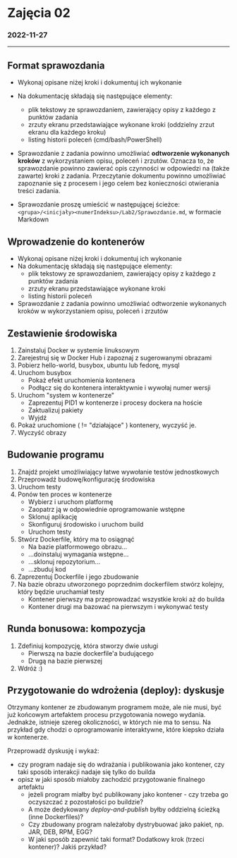 # Zajęcia 02
### 2022-11-27
---
## Format sprawozdania
- Wykonaj opisane niżej kroki i dokumentuj ich wykonanie
- Na dokumentację składają się następujące elementy:
  - plik tekstowy ze sprawozdaniem, zawierający opisy z każdego z punktów zadania
  - zrzuty ekranu przedstawiające wykonane kroki (oddzielny zrzut ekranu dla każdego kroku)
  - listing historii poleceń (cmd/bash/PowerShell)
- Sprawozdanie z zadania powinno umożliwiać **odtworzenie wykonanych kroków** z wykorzystaniem opisu, poleceń i zrzutów. Oznacza to, że sprawozdanie powinno zawierać opis czynności w odpowiedzi na (także zawarte) kroki z zadania. Przeczytanie dokumentu powinno umożliwiać zapoznanie się z procesem i jego celem bez konieczności otwierania treści zadania.

- Sprawozdanie proszę umieścić w następującej ścieżce: ```<grupa>/<inicjały><numerIndeksu>/Lab2/Sprawozdanie.md```, w formacie Markdown
## Wprowadzenie do kontenerów
- Wykonaj opisane niżej kroki i dokumentuj ich wykonanie
- Na dokumentację składają się następujące elementy:
  - plik tekstowy ze sprawozdaniem, zawierający opisy z każdego z punktów zadania
  - zrzuty ekranu przedstawiające wykonane kroki
  - listing historii poleceń
- Sprawozdanie z zadania powinno umożliwiać odtworzenie wykonanych kroków w wykorzystaniem opisu, poleceń i zrzutów

## Zestawienie środowiska
1. Zainstaluj Docker w systemie linuksowym
2. Zarejestruj się w Docker Hub i zapoznaj z sugerowanymi obrazami
3. Pobierz hello-world, busybox, ubuntu lub fedorę, mysql
4. Uruchom busybox
   - Pokaż efekt uruchomienia kontenera
   - Podłącz się do kontenera interaktywnie i wywołaj numer wersji
5. Uruchom "system w kontenerze"
   - Zaprezentuj PID1 w kontenerze i procesy dockera na hoście
   - Zaktualizuj pakiety
   - Wyjdź
6. Pokaż uruchomione ( != "działające" ) kontenery, wyczyść je.
7. Wyczyść obrazy

## Budowanie programu
1. Znajdź projekt umożliwiający łatwe wywołanie testów jednostkowych
2. Przeprowadź budowę/konfigurację środowiska
3. Uruchom testy
4. Ponów ten proces w kontenerze
   - Wybierz i uruchom platformę
   - Zaopatrz ją w odpowiednie oprogramowanie wstępne
   - Sklonuj aplikację
   - Skonfiguruj środowisko i uruchom build
   - Uruchom testy
5. Stwórz Dockerfile, który ma to osiągnąć
   - Na bazie platformowego obrazu...
   - ...doinstaluj wymagania wstępne...
   - ...sklonuj repozytorium...
   - ...zbuduj kod
6. Zaprezentuj Dockerfile i jego zbudowanie
7. Na bazie obrazu utworzonego poprzednim dockerfilem stwórz kolejny, który będzie uruchamiał testy
 	* Kontener pierwszy ma przeprowadzać wszystkie kroki aż do builda
	* Kontener drugi ma bazować na pierwszym i wykonywać testy

## Runda bonusowa: kompozycja
1. Zdefiniuj kompozycję, która stworzy dwie usługi
   - Pierwszą na bazie dockerfile'a budującego
   - Drugą na bazie pierwszej
2. Wdróż :)

## Przygotowanie do wdrożenia (deploy): dyskusje
Otrzymany kontener ze zbudowanym programem może, ale nie musi, być już końcowym artefaktem procesu przygotowania nowego wydania. Jednakże, istnieje szereg okoliczności, w których nie ma to sensu. Na przykład gdy chodzi o oprogramowanie interaktywne, które kiepsko działa w kontenerze.

Przeprowadź dyskusję i wykaż:
* czy program nadaje się do wdrażania i publikowania jako kontener, czy taki sposób interakcji nadaje się tylko do builda
* opisz w jaki sposób miałoby zachodzić przygotowanie finalnego artefaktu
	* jeżeli program miałby być publikowany jako kontener - czy trzeba go oczyszczać z pozostałości po buildzie?
	* A może dedykowany *deploy-and-publish* byłby oddzielną ścieżką (inne Dockerfiles)?
	* Czy zbudowany program należałoby dystrybuować jako pakiet, np. JAR, DEB, RPM, EGG?
	* W jaki sposób zapewnić taki format? Dodatkowy krok (trzeci kontener)? Jakiś przykład?
   
